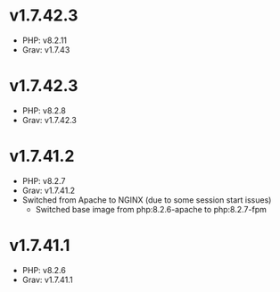 # v1.7.42.3

* PHP: v8.2.11
* Grav: v1.7.43

# v1.7.42.3

* PHP: v8.2.8
* Grav: v1.7.42.3

# v1.7.41.2

* PHP: v8.2.7
* Grav: v1.7.41.2
* Switched from Apache to NGINX (due to some session start issues)
  * Switched base image from php:8.2.6-apache to php:8.2.7-fpm

# v1.7.41.1

* PHP: v8.2.6
* Grav: v1.7.41.1
